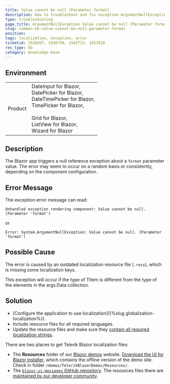 ```yaml
---
title: Value cannot be null (Parameter format)
description: How to troubleshoot and fix exception ArgumentNullException Value cannot be null Parameter format.
type: troubleshooting
page_title: ArgumentNullException Value cannot be null (Parameter format)
slug: common-kb-value-cannot-be-null-parameter-format
position: 
tags: localization, exception, error
ticketid: 1528567, 1538739, 1542723, 1557818
res_type: kb
category: knowledge-base
---
```


## Environment

<table>
    <tbody>
        <tr>
            <td>Product</td>
            <td>
                DateInput for Blazor, <br />
                DatePicker for Blazor, <br />
                DateTimePicker for Blazor, <br />
                TimePicker for Blazor, <br />
                <br />
                Grid for Blazor, <br />
                ListView for Blazor, <br />
                Wizard for Blazor
            </td>
        </tr>
    </tbody>
</table>


## Description

The Blazor app triggers a null reference exception about a `format` parameter value. The error may seem to occur on a random basis or consistently, depending on the component configuration.


## Error Message

The exception error message can read:

`Unhandled exception rendering component: Value cannot be null. (Parameter 'format')`

or

`Error: System.ArgumentNullException: Value cannot be null. (Parameter 'format')`


## Possible Cause

The error is caused by an outdated localization resource file (`.resx`), which is missing some localization keys.

This exception will occur if the type of TItem is different from the type of the elements in the args.Data collection.


## Solution

* [Configure the application to use localization]({%slug globalization-localization%}).
* Include resource files for all required languages.
* Update the resource files and make sure they [contain all required localization strings](/blazor-ui/api/Telerik.Blazor.Resources.Messages).

There are two places to get Telerik Blazor localization files:

* The **Resources** folder of our [Blazor demos](https://demos.telerik.com/blazor-ui/) website. [Download the UI for Blazor installer](https://www.telerik.com/account/downloads), which contains the offline version of the demo site. Check in folder `/demos/TelerikBlazorDemos/Resources/`.
* The [`blazor-ui-messages` GitHub repository](https://github.com/telerik/blazor-ui-messages). The resources files there are [maintained by our developer community](https://github.com/telerik/blazor-ui-messages#notes).
